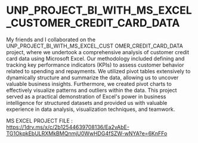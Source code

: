 # UNP_PROJECT_BI_WITH_MS_EXCEL_CUSTOMER_CREDIT_CARD_DATA

My friends and I collaborated on the UNP_PROJECT_BI_WITH_MS_EXCEL_CUST OMER_CREDIT_CARD_DATA project, where we undertook a comprehensive analysis of customer credit card data using Microsoft Excel. Our methodology included defining and tracking key performance indicators (KPIs) to assess customer behavior related to spending and repayments. We utilized pivot tables extensively to dynamically structure and summarize the data, allowing us to uncover valuable business insights. Furthermore, we created pivot charts to effectively visualize patterns and outliers within the data. This project served as a practical demonstration of Excel's power in business intelligence for structured datasets and provided us with valuable experience in data analysis, visualization techniques, and teamwork.

MS EXCEL PROJECT FILE : https://1drv.ms/x/c/2b12544639708136/Ea2vAbE-TG1OkpkEbULRXMkBMQnmjU0WwHDG4fSZW-wNYA?e=6KnFFo
